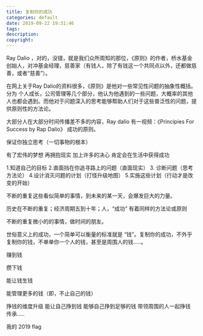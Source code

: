 ```yaml
---
title: 复制你的成功
categories: default
date: 2019-09-22 19:31:46
tags:
description:
copyright:
---
```

Ray Dalio ，对的，没错，就是我们众所周知的那位，《原则》的作者，桥水基金创始人，对冲基金经理，慈善家（有钱人，除了有钱这一个共同点以外，还都做慈善，或者“慈善”）。

在网上关于Ray Dalio的资料很多，《原则》是他对一些常见性问题的抽象性概括。分为 个人成长，公司管理等几个部分，他认为他遇到的一些问题，大概率的其他人也都会遇到。而他对于问题深入的思考能够帮助人们对于这些普泛性的问题，提供原则性的方法论。
<!-- more -->
大部分人在大部分时间传播差不多的内容，Ray dalio 有一视频：《Principies For Success by Rap Dalio》 成功的原则。

保证你独立思考（一切事物的根本）

有了宏伟的梦想
再拥抱现实
加上许多的决心
肯定会在生活中获得成功

1.知道自己的目标
2.直面挡在你追寻路上的问题（直面现实）
3. 诊断问题（思考方法论）
4.设计消灭问题的计划（打怪升级地图）
5.实施这些计划（行动才是改变的开始）

不断的重复这些看似简单的事情，到未来的某一天，会爆发巨大的力量。

历史在不断的重复；经济周期五到十年；人，“成功”  有着同样的方法论或原则

不断的重复微小的的事情，做时间的朋友。

世俗意义上的成功，一个简单可以衡量的标准就是 “钱”。复制你的成功，不外乎复制你的钱，不单单你一个人的钱，甚至是周围人的钱…..。

赚到钱

攒下钱

能让钱生钱

能管理更多的钱（即，不止自己的钱）

挣钱的维度升级
能让自己挣到钱
   能够自己挣到足够的钱
   带领周围的人一起挣钱
   传承…..

我的 2019 flag
